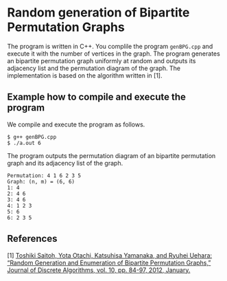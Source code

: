 # Random generation of Bipartite Permutation Graphs

The program is written in C++. You complile the program `genBPG.cpp` and execute it with the number of vertices in the graph. The program generates an bipartite permutation graph uniformly at random and outputs its adjacency list and the permutation diagram of the graph. The implementation is based on the algorithm written in [1].

## Example how to compile and execute the program

We compile and execute the program as follows. 

```
$ g++ genBPG.cpp
$ ./a.out 6
```

The program outputs the permutation diagram of an bipartite permutation graph and its adjacency list of the graph. 

```
Permutation: 4 1 6 2 3 5 
Graph: (n, m) = (6, 6)
1: 4 
2: 4 6 
3: 4 6 
4: 1 2 3 
5: 6 
6: 2 3 5 
```

## References
[1] [Toshiki Saitoh, Yota Otachi, Katsuhisa Yamanaka, and Ryuhei Uehara: “Random Generation and Enumeration of Bipartite Permutation Graphs,” Journal of Discrete Algorithms, vol. 10, pp. 84-97, 2012, January.](https://linkinghub.elsevier.com/retrieve/pii/S1570866711001006)

